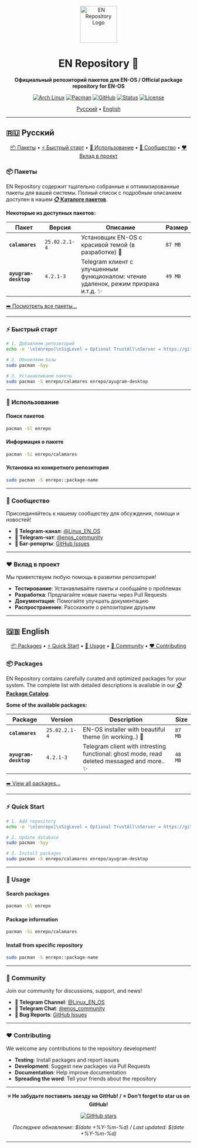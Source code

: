 <div align="center">

<img src="https://img.icons8.com/?size=100&id=123404&format=png&color=6E48AA" alt="EN Repository Logo" width="100">

# EN Repository 🌟

**Официальный репозиторий пакетов для EN-OS / Official package repository for EN-OS**

[![Arch Linux](https://img.shields.io/badge/Arch_Linux-1793D1?style=for-the-badge&logo=arch-linux&logoColor=white)](https://archlinux.org)
[![Pacman](https://img.shields.io/badge/Pacman-1793D1?style=for-the-badge&logo=pacman&logoColor=white)](https://wiki.archlinux.org/title/pacman)
[![GitHub](https://img.shields.io/badge/GitHub-Repository-6e48aa?style=for-the-badge&logo=github)](https://github.com/Endscape-Coding/EN-Repository)
[![Status](https://img.shields.io/badge/Status-Active-brightgreen?style=for-the-badge)](https://github.com/Endscape-Coding/EN-Repository)
[![License](https://img.shields.io/badge/License-GPL--3.0-blue?style=for-the-badge)](LICENSE)

</div>

<p align="center">
  <a href="#-русский">Русский</a> • <a href="#-english">English</a>
</p>

---

## 🇷🇺 Русский

<div align="center">

[📦 Пакеты](#-пакеты) • [⚡ Быстрый старт](#-быстрый-старт) • [🔧 Использование](#-использование) • [🤝 Сообщество](#-сообщество) • [❤️ Вклад в проект](#️-вклад-в-проект)

</div>

### 📦 Пакеты

EN Repository содержит тщательно собранные и оптимизированные пакеты для вашей системы. Полный список с подробным описанием доступен в нашем **[📋 Каталоге пакетов](PACKAGES.md)**.

**Некоторые из доступных пакетов:**

| Пакет | Версия | Описание | Размер |
|-------|--------|----------|--------|
| **`calamares`** | `25.02.2.1-4` | Установщик EN-OS с красивой темой (в разработке) 🎨 | `87 MB` |
| **`ayugram-desktop`** | `4.2.1-3` | Telegram клиент с улучшенным функционалом: чтение удаленок, режим призрака и.т.д. ✨ | `49 MB` |

[➡️ Посмотреть все пакеты...](PACKAGES.md)

---

### ⚡ Быстрый старт

```bash
# 1. Добавляем репозиторий
echo -e '\n[enrepo]\nSigLevel = Optional TrustAll\nServer = https://github.com/Endscape-Coding/EN-Repository/raw/main/repo/' | sudo tee -a /etc/pacman.conf

# 2. Обновляем базы
sudo pacman -Syy

# 3. Устанавливаем пакеты
sudo pacman -S enrepo/calamares enrepo/ayugram-desktop
```

---

### 🔧 Использование

#### Поиск пакетов
```bash
pacman -Sl enrepo
```

#### Информация о пакете
```bash
pacman -Si enrepo/calamares
```

#### Установка из конкретного репозитория
```bash
sudo pacman -S enrepo::package-name
```

---

### 🤝 Сообщество

Присоединяйтесь к нашему сообществу для обсуждения, помощи и новостей!

- **💬 Telegram-канал**: [@Linux_EN_OS](https://t.me/Linux_EN_OS)
- **👥 Telegram-чат**: [@enos_community](https://t.me/enos_community)
- **🐛 Баг-репорты**: [GitHub Issues](https://github.com/Endscape-Coding/EN-Repository/issues)

---

### ❤️ Вклад в проект

Мы приветствуем любую помощь в развитии репозитория!

- **Тестирование**: Устанавливайте пакеты и сообщайте о проблемах
- **Разработка**: Предлагайте новые пакеты через Pull Requests
- **Документация**: Помогайте улучшать документацию
- **Распространение**: Расскажите о репозитории друзьям

---

## 🇬🇧 English

<div align="center">

[📦 Packages](#-packages-1) • [⚡ Quick Start](#-quick-start) • [🔧 Usage](#-usage) • [🤝 Community](#-community-1) • [❤️ Contributing](#️-contributing)

</div>

### 📦 Packages

EN Repository contains carefully curated and optimized packages for your system. The complete list with detailed descriptions is available in our **[📋 Package Catalog](PACKAGES.md)**.

**Some of the available packages:**

| Package | Version | Description | Size |
|---------|---------|-------------|------|
| **`calamares`** | `25.02.2.1-4` | EN-OS installer with beautiful theme (in working..) 🎨 | `87 MB` |
| **`ayugram-desktop`** | `4.2.1-3` | Telegram client with intresting functional: ghost mode, read deleted messaged and more.. ✨ | `48 MB` |

[➡️ View all packages...](PACKAGES.md)

---

### ⚡ Quick Start

```bash
# 1. Add repository
echo -e '\n[enrepo]\nSigLevel = Optional TrustAll\nServer = https://github.com/Endscape-Coding/EN-Repository/raw/main/repo/' | sudo tee -a /etc/pacman.conf

# 2. Update database
sudo pacman -Syy

# 3. Install packages
sudo pacman -S enrepo/calamares enrepo/ayugram-desktop
```

---

### 🔧 Usage

#### Search packages
```bash
pacman -Sl enrepo
```

#### Package information
```bash
pacman -Si enrepo/calamares
```

#### Install from specific repository
```bash
sudo pacman -S enrepo::package-name
```

---

### 🤝 Community

Join our community for discussions, support, and news!

- **💬 Telegram Channel**: [@Linux_EN_OS](https://t.me/Linux_EN_OS)
- **👥 Telegram Chat**: [@enos_community](https://t.me/enos_community)
- **🐛 Bug Reports**: [GitHub Issues](https://github.com/Endscape-Coding/EN-Repository/issues)

---

### ❤️ Contributing

We welcome any contributions to the repository development!

- **Testing**: Install packages and report issues
- **Development**: Suggest new packages via Pull Requests
- **Documentation**: Help improve documentation
- **Spreading the word**: Tell your friends about the repository

---

<div align="center">

**⭐ Не забудьте поставить звезду на GitHub! / ⭐ Don't forget to star us on GitHub!**

[![GitHub stars](https://img.shields.io/github/stars/Endscape-Coding/EN-Repository?style=social)](https://github.com/Endscape-Coding/EN-Repository)

*Последнее обновление: $(date +%Y-%m-%d) / Last updated: $(date +%Y-%m-%d)*

</div>

---
